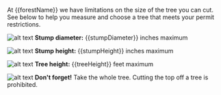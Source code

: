 At {{forestName}} we have limitations on the size of the tree you can cut. See below
to help you measure and choose a tree that meets your permit restrictions.


![alt text](/assets/img/tree-diameter-icon.svg "stump diameter")  **Stump diameter:** {{stumpDiameter}} inches maximum

![alt text](/assets/img/tree-stump-height-icon.svg "stump height")  **Stump height:** {{stumpHeight}} inches maximum

![alt text](/assets/img/tree-height-icon.svg "tree height")  **Tree height:** {{treeHeight}} feet maximum

![alt text](/assets/img/tree-top-icon.svg "no tree-topping")  **Don't forget!** Take the whole tree. Cutting the top off a tree is prohibited.
 